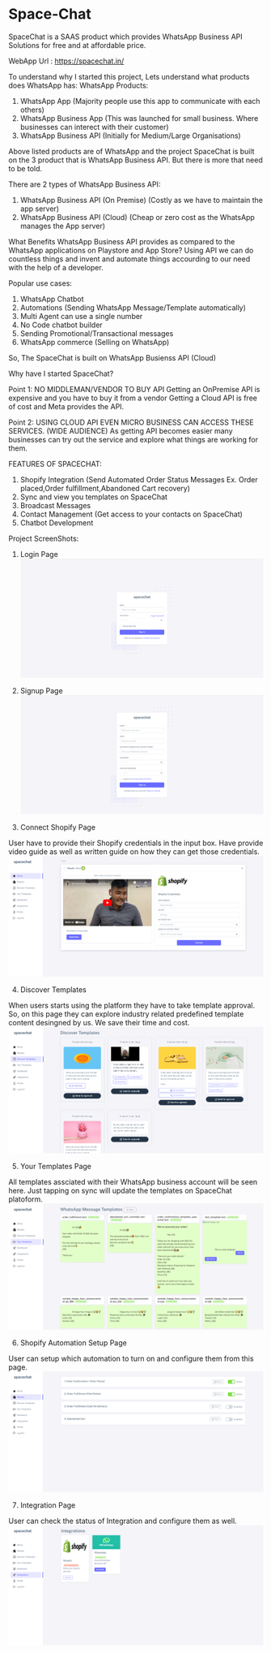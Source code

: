 # Space-Chat
SpaceChat is a SAAS product which provides WhatsApp Business API Solutions for free and at affordable price.

WebApp Url : https://spacechat.in/

To understand why I started this project, Lets understand what products does WhatsApp has:
WhatsApp Products:
1. WhatsApp App (Majority people use this app to communicate with each others)
2. WhatsApp Business App (This was launched for small business. Where businesses can interect with their customer)
3. WhatsApp Business API (Initially for Medium/Large Organisations)

Above listed products are of WhatsApp and the project SpaceChat is built on the 3 product that is WhatsApp Business API.
But there is more that need to be told.

There are 2 types of WhatsApp Business API:
1. WhatsApp Business API (On Premise) (Costly as we have to maintain the app server)
2. WhatsApp Business API (Cloud) (Cheap or zero cost as the WhatsApp manages the App server)

What Benefits WhatsApp Business API provides as compared to the WhatsApp applications on Playstore and App Store?
Using API we can do countless things and invent and automate things accourding to our need with the help of a developer.

Popular use cases:
1. WhatsApp Chatbot
2. Automations (Sending WhatsApp Message/Template automatically)
3. Multi Agent can use a single number
4. No Code chatbot builder
5. Sending Promotional/Transactional messages
6. WhatsApp commerce (Selling on WhatsApp)


So, The SpaceChat is built on WhatsApp Busienss API (Cloud)

Why have I started SpaceChat?

Point 1:
NO MIDDLEMAN/VENDOR TO BUY API
Getting an OnPremise API is expensive and you have to buy it from a vendor
Getting a Cloud API is free of cost and Meta provides the API.

Point 2:
USING CLOUD API EVEN MICRO BUSINESS CAN ACCESS THESE SERVICES. (WIDE AUDIENCE)
As getting API becomes easier many businesses can try out the service and explore what things are working for them.


FEATURES OF SPACECHAT:
1. Shopify Integration (Send Automated Order Status Messages Ex. Order placed,Order fulfillment,Abandoned Cart recovery)
2. Sync and view you templates on SpaceChat
3. Broadcast Messages
4. Contact Management (Get access to your contacts on SpaceChat)
5. Chatbot Development

Project ScreenShots:
1. Login Page
![Login Page Screenshot](https://github.com/gshubham533/Space-Chat/blob/main/screenshots/login.png)

2. Signup Page
![Signup Page Screenshot](https://github.com/gshubham533/Space-Chat/blob/main/screenshots/singup.png)

3. Connect Shopify Page

  User have to provide their Shopify credentials in the input box. Have provide video guide as well as written guide on how they can get those credentials.
![Connect Shopify Page Screenshot](https://github.com/gshubham533/Space-Chat/blob/main/screenshots/setup.png)

4. Discover Templates

  When users starts using the platform they have to take template approval. So, on this page they can explore industry related predefined template content desingned by us. We save their time and cost.
 ![Discover Template Screenshot](https://github.com/gshubham533/Space-Chat/blob/main/screenshots/discover%20templates.png)
 
5. Your Templates Page

  All templates assciated with their WhatsApp business account will be seen here. Just tapping on sync will update the templates on SpaceChat platoform.
 ![Your Templates page screenshot](https://github.com/gshubham533/Space-Chat/blob/main/screenshots/Your%20Templates.png)
 
6. Shopify Automation  Setup Page

  User can setup which automation to turn on and configure them from this page.
 ![Shopify Automation  Setup Page Screenshot](https://github.com/gshubham533/Space-Chat/blob/main/screenshots/shopify.png)

7. Integration Page

  User can check the status of Integration and configure them as well.
![Integration page screenshot](https://github.com/gshubham533/Space-Chat/blob/main/screenshots/Integration.png)
